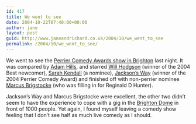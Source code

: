 ```yaml
---
id: 417
title: We went to see
date: 2004-10-22T07:40:00+00:00
author: jane
layout: post
guid: http://www.janeandrichard.co.uk/2004/10/we_went_to_see
permalink: /2004/10/we_went_to_see/
---
```

We went to see the [Perrier Comedy Awards show in Brighton](http://www.brightoncomedyfestival.com/theperrierawardshow.asp) last night. It was compared by [Adam Hills](http://www.funny.co.uk/stand-up-comedy/art_62-2404-Adam-Hills.html), and starred [Will Hodgson](http://www.chortle.co.uk/comics/whodgson.html) (winner of the 2004 Best newcomer), [Sarah Kendall](http://www.chortle.co.uk/comics/skendall.html) (a nominee), [Jackson&#8217;s Way](http://www.edinburghfestivals.co.uk/news.cfm?id=1007222004) (winner of the 2004 Perrier Comedy Award) and finished off with non-perrier nominee [Marcus Brigstocke](http://www.marcusbrigstocke.com/) (who was filling in for Reginald D Hunter).

Jackson&#8217;s Way and Marcus Brigstocke were excellent, the other two didn&#8217;t seem to have the experience to cope with a gig in the [Brighton Dome](http://www.brighton-dome.org.uk/) in front of 1000 people. Yet again, I found myself leaving a comedy show feeling that I don&#8217;t see half as much live comedy as I should.